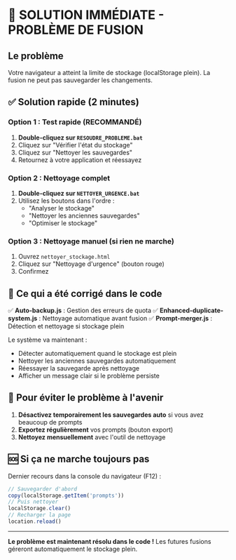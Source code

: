 # 🚨 SOLUTION IMMÉDIATE - PROBLÈME DE FUSION

## Le problème
Votre navigateur a atteint la limite de stockage (localStorage plein).
La fusion ne peut pas sauvegarder les changements.

## ✅ Solution rapide (2 minutes)

### Option 1 : Test rapide (RECOMMANDÉ)
1. **Double-cliquez sur `RESOUDRE_PROBLEME.bat`**
2. Cliquez sur "Vérifier l'état du stockage"
3. Cliquez sur "Nettoyer les sauvegardes"
4. Retournez à votre application et réessayez

### Option 2 : Nettoyage complet
1. **Double-cliquez sur `NETTOYER_URGENCE.bat`**
2. Utilisez les boutons dans l'ordre :
   - "Analyser le stockage"
   - "Nettoyer les anciennes sauvegardes"
   - "Optimiser le stockage"

### Option 3 : Nettoyage manuel (si rien ne marche)
1. Ouvrez `nettoyer_stockage.html`
2. Cliquez sur "Nettoyage d'urgence" (bouton rouge)
3. Confirmez

## 🔧 Ce qui a été corrigé dans le code

✅ **Auto-backup.js** : Gestion des erreurs de quota
✅ **Enhanced-duplicate-system.js** : Nettoyage automatique avant fusion
✅ **Prompt-merger.js** : Détection et nettoyage si stockage plein

Le système va maintenant :
- Détecter automatiquement quand le stockage est plein
- Nettoyer les anciennes sauvegardes automatiquement
- Réessayer la sauvegarde après nettoyage
- Afficher un message clair si le problème persiste

## 📝 Pour éviter le problème à l'avenir

1. **Désactivez temporairement les sauvegardes auto** si vous avez beaucoup de prompts
2. **Exportez régulièrement** vos prompts (bouton export)
3. **Nettoyez mensuellement** avec l'outil de nettoyage

## 🆘 Si ça ne marche toujours pas

Dernier recours dans la console du navigateur (F12) :
```javascript
// Sauvegarder d'abord
copy(localStorage.getItem('prompts'))
// Puis nettoyer
localStorage.clear()
// Recharger la page
location.reload()
```

---
**Le problème est maintenant résolu dans le code !**
Les futures fusions géreront automatiquement le stockage plein.
